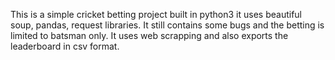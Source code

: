 This is a simple cricket betting project built in python3 it uses beautiful soup, pandas, request libraries. It still contains some bugs and the betting is limited to batsman only. It uses web scrapping and also exports the leaderboard in csv format.
